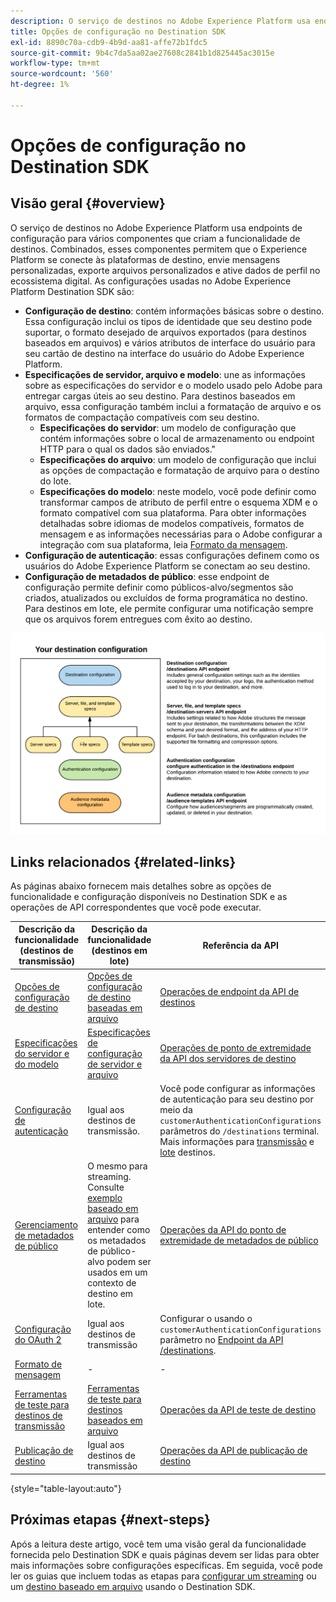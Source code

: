 ```yaml
---
description: O serviço de destinos no Adobe Experience Platform usa endpoints de configuração para vários componentes que criam a funcionalidade de destinos. Combinados, esses componentes permitem que o Experience Platform se conecte a parceiros de destino, envie mensagens personalizadas e ative dados de perfil no ecossistema digital.
title: Opções de configuração no Destination SDK
exl-id: 8890c70a-cdb9-4b9d-aa81-affe72b1fdc5
source-git-commit: 9b4c7da5aa02ae27608c2841b1d825445ac3015e
workflow-type: tm+mt
source-wordcount: '560'
ht-degree: 1%

---
```


# Opções de configuração no Destination SDK

## Visão geral {#overview}

O serviço de destinos no Adobe Experience Platform usa endpoints de configuração para vários componentes que criam a funcionalidade de destinos. Combinados, esses componentes permitem que o Experience Platform se conecte às plataformas de destino, envie mensagens personalizadas, exporte arquivos personalizados e ative dados de perfil no ecossistema digital. As configurações usadas no Adobe Experience Platform Destination SDK são:

* **Configuração de destino**: contém informações básicas sobre o destino. Essa configuração inclui os tipos de identidade que seu destino pode suportar, o formato desejado de arquivos exportados (para destinos baseados em arquivos) e vários atributos de interface do usuário para seu cartão de destino na interface do usuário do Adobe Experience Platform.
* **Especificações de servidor, arquivo e modelo**: une as informações sobre as especificações do servidor e o modelo usado pelo Adobe para entregar cargas úteis ao seu destino. Para destinos baseados em arquivo, essa configuração também inclui a formatação de arquivo e os formatos de compactação compatíveis com seu destino.
   * **Especificações do servidor**: um modelo de configuração que contém informações sobre o local de armazenamento ou endpoint HTTP para o qual os dados são enviados.&quot;
   * **Especificações do arquivo**: um modelo de configuração que inclui as opções de compactação e formatação de arquivo para o destino do lote.
   * **Especificações do modelo**: neste modelo, você pode definir como transformar campos de atributo de perfil entre o esquema XDM e o formato compatível com sua plataforma. Para obter informações detalhadas sobre idiomas de modelos compatíveis, formatos de mensagem e as informações necessárias para o Adobe configurar a integração com sua plataforma, leia [Formato da mensagem](./message-format.md).
* **Configuração de autenticação**: essas configurações definem como os usuários do Adobe Experience Platform se conectam ao seu destino.
* **Configuração de metadados de público**: esse endpoint de configuração permite definir como públicos-alvo/segmentos são criados, atualizados ou excluídos de forma programática no destino. Para destinos em lote, ele permite configurar uma notificação sempre que os arquivos forem entregues com êxito ao destino.

![Diagrama mostrando os pontos finais de configuração do Destination SDK e como eles são usados juntos.](./assets/self-service-configuration.png)

## Links relacionados {#related-links}

As páginas abaixo fornecem mais detalhes sobre as opções de funcionalidade e configuração disponíveis no Destination SDK e as operações de API correspondentes que você pode executar.

| Descrição da funcionalidade (destinos de transmissão) | Descrição da funcionalidade (destinos em lote) | Referência da API |
|--- |--- |--- |
| [Opções de configuração de destino](./destination-configuration.md) | [Opções de configuração de destino baseadas em arquivo](/help/destinations/destination-sdk/file-based-destination-configuration.md) | [Operações de endpoint da API de destinos](./destination-configuration-api.md) |
| [Especificações do servidor e do modelo](./server-and-template-configuration.md) | [Especificações de configuração de servidor e arquivo](/help/destinations/destination-sdk/server-and-file-configuration.md) | [Operações de ponto de extremidade da API dos servidores de destino](./destination-server-api.md) |
| [Configuração de autenticação](./authentication-configuration.md) | Igual aos destinos de transmissão. | Você pode configurar as informações de autenticação para seu destino por meio da `customerAuthenticationConfigurations` parâmetros do `/destinations` terminal. Mais informações para [transmissão](/help/destinations/destination-sdk/destination-configuration.md#customer-authentication-configurations) e [lote](/help/destinations/destination-sdk/file-based-destination-configuration.md#customer-authentication-configurations) destinos. |
| [Gerenciamento de metadados de público](./audience-metadata-management.md) | O mesmo para streaming. Consulte [exemplo baseado em arquivo](/help/destinations/destination-sdk/audience-metadata-management.md#example-file-based) para entender como os metadados de público-alvo podem ser usados em um contexto de destino em lote. | [Operações da API do ponto de extremidade de metadados de público](./audience-metadata-api.md) |
| [Configuração do OAuth 2](./oauth2-authentication.md) | Igual aos destinos de transmissão | Configurar o usando o `customerAuthenticationConfigurations` parâmetro no [Endpoint da API /destinations](./destination-configuration-api.md). |
| [Formato de mensagem](./message-format.md) | - | - |
| [Ferramentas de teste para destinos de transmissão](./test-destination.md) | [Ferramentas de teste para destinos baseados em arquivo](/help/destinations/destination-sdk/file-based-destination-testing-overview.md) | [Operações da API de teste de destino](./destination-testing-api.md) |
| [Publicação de destino](./configure-destination-instructions.md#publish-destination) | Igual aos destinos de transmissão | [Operações da API de publicação de destino](./destination-publish-api.md) |

{style="table-layout:auto"}

## Próximas etapas {#next-steps}

Após a leitura deste artigo, você tem uma visão geral da funcionalidade fornecida pelo Destination SDK e quais páginas devem ser lidas para obter mais informações sobre configurações específicas. Em seguida, você pode ler os guias que incluem todas as etapas para [configurar um streaming](/help/destinations/destination-sdk/configure-destination-instructions.md) ou um [destino baseado em arquivo](/help/destinations/destination-sdk/configure-file-based-destination-instructions.md) usando o Destination SDK.
